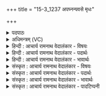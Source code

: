+++
title = "15-3_1237 अपघ्नन्पवसे मृधः"

+++
<details><summary>पदपाठः</summary>

अ꣣पघ्नन्। अ꣣प। घ्न꣢न्। प꣣वसे। मृ꣡धः꣢꣯। क्र꣣तुवि꣢त्। क्र꣣तु। वि꣢त्। सो꣣म। मत्सरः꣢। नु꣣द꣡स्व꣢। अ꣡दे꣢꣯वयुम्। अ। दे꣣वयुम्। ज꣡न꣢꣯म्। १२३७।
</details>

<details><summary>अधिमन्त्रम् (VC)</summary>

- पवमानः सोमः
- निध्रुविः काश्यपः
- गायत्री
- षड्जः
</details>

<details><summary>हिन्दी : आचार्य रामनाथ वेदालंकार - विषयः</summary>

तृतीय ऋचा की व्याख्या पूर्वार्चिक में ४९२ क्रमाङ्क पर परमात्मा के विषय में की जा चुकी है। यहाँ एक साथ परमात्मा और आचार्य दोनों का विषय वर्णित करते हैं।
</details>

<details><summary>हिन्दी : आचार्य रामनाथ वेदालंकार - पदार्थः</summary>

पदार्थान्वय -  हे (सोम) आनन्दरस के भण्डार परमात्मन् वा विद्यारस के भण्डार आचार्य ! (क्रतुवित्) विज्ञानों और कर्मों को प्राप्त करानेवाले, (मत्सरः) आनन्ददाता आप (मृधः) हिंसावृत्तियों को (अपघ्नन्) विनष्ट करते हुए (पवसे) मनुष्यों वा विद्यार्थियों के अन्तःकरण को पवित्र करते हो। आप (अदेवयुम्) दिव्यगुणों को प्राप्त न करना चाहनेवाले (जनम्) मनुष्य को वा विद्यार्थी को (नुदस्व) उनकी प्राप्ति के लिए प्रेरित करो ॥३॥
</details>

<details><summary>हिन्दी : आचार्य रामनाथ वेदालंकार - भावार्थः</summary>

भावार्थ -  जैसे परमेश्वर वेद द्वारा दिव्य गुणों की प्राप्ति का सन्देश देकर योगाभ्यासियों को ब्रह्मानन्द प्रदान करके कृतार्थ करता है,वैसे ही आचार्य छात्रों को क्रियात्मक ज्ञानसहित आध्यात्मिक एवं भौतिक विविध विद्याएँ सिखाकर,उनमें दिव्य गुण उत्पन्न करके उन्हें सुयोग्य बनाए ॥३॥
</details>

<details><summary>संस्कृत : आचार्य रामनाथ वेदालंकार - विषयः</summary>

तृतीया ऋक् पूर्वार्चिके ४९२ क्रमाङ्के परमात्मविषये व्याख्याता। अत्र युगपत् परमात्माचार्ययोरुभयोर्विषय उच्यते।
</details>

<details><summary>संस्कृत : आचार्य रामनाथ वेदालंकार - पदार्थः</summary>

पदार्थान्वय -  हे (सोम) आनन्दरसागार परमात्मन् विद्यारसागार आचार्य वा ! (क्रतुवित्) क्रतूनां विज्ञानानां कर्मणां च लम्भकः, (मत्सरः) आनन्दप्रदः त्वम् (मृधः) हिंसावृत्तीः (अपघ्नन्) विनाशयन् (पवसे) जनानां विद्यार्थिनां वा अन्तःकरणं पुनासि। त्वम् (अदेवयुम्) अदेवकामम्,दिव्यगुणप्राप्त्यनिच्छुकम् (जनम्) मनुष्यं विद्यार्थिनं वा (नुदस्व) तत्प्राप्त्यर्थं प्रेरय ॥३॥
</details>

<details><summary>संस्कृत : आचार्य रामनाथ वेदालंकार - भावार्थः</summary>

भावार्थ -  यथा परमेश्वरो वेदद्वारेण दिव्यगुणप्राप्तिं सन्दिश्य योगाभ्यासिभ्यो ब्रह्मानन्दं प्रदाय तान् कृतार्थान् करोति तथैव आचार्यश्छात्रान् क्रियात्मकज्ञानसहिता आध्यात्मिकीर्भौतिकीश्च विविधा विद्याः शिक्षयित्वा तेषु दिव्यगुणांश्चोत्पाद्य तान् सुयोग्यान् कुर्यात् ॥३॥
</details>

<details><summary>संस्कृत : आचार्य रामनाथ वेदालंकार - पादटिप्पनी</summary>

टिप्पनी -   १. ऋ० ९।६३।२४,साम० ४९२।
</details>
